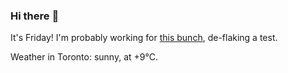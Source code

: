 ### Hi there :wave:

It's Friday! I'm probably working for [this bunch](https://github.com/kohofinancial), de-flaking a test.

Weather in Toronto: sunny, at +9°C.
